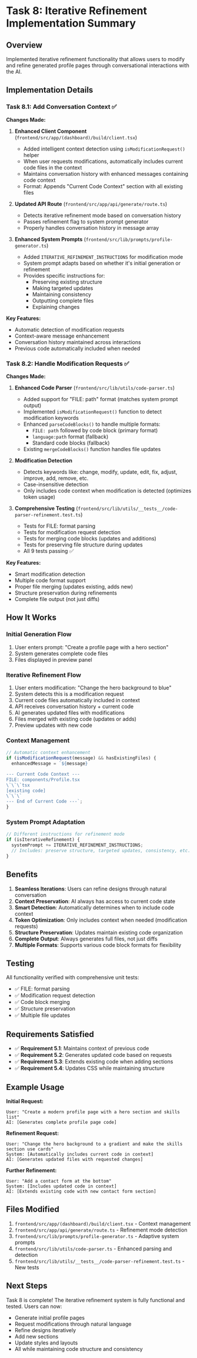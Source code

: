 # Task 8: Iterative Refinement Implementation Summary

## Overview
Implemented iterative refinement functionality that allows users to modify and refine generated profile pages through conversational interactions with the AI.

## Implementation Details

### Task 8.1: Add Conversation Context ✅

**Changes Made:**

1. **Enhanced Client Component** (`frontend/src/app/(dashboard)/build/client.tsx`)
   - Added intelligent context detection using `isModificationRequest()` helper
   - When user requests modifications, automatically includes current code files in the context
   - Maintains conversation history with enhanced messages containing code context
   - Format: Appends "Current Code Context" section with all existing files

2. **Updated API Route** (`frontend/src/app/api/generate/route.ts`)
   - Detects iterative refinement mode based on conversation history
   - Passes refinement flag to system prompt generator
   - Properly handles conversation history in message array

3. **Enhanced System Prompts** (`frontend/src/lib/prompts/profile-generator.ts`)
   - Added `ITERATIVE_REFINEMENT_INSTRUCTIONS` for modification mode
   - System prompt adapts based on whether it's initial generation or refinement
   - Provides specific instructions for:
     - Preserving existing structure
     - Making targeted updates
     - Maintaining consistency
     - Outputting complete files
     - Explaining changes

**Key Features:**
- Automatic detection of modification requests
- Context-aware message enhancement
- Conversation history maintained across interactions
- Previous code automatically included when needed

### Task 8.2: Handle Modification Requests ✅

**Changes Made:**

1. **Enhanced Code Parser** (`frontend/src/lib/utils/code-parser.ts`)
   - Added support for "FILE: path" format (matches system prompt output)
   - Implemented `isModificationRequest()` function to detect modification keywords
   - Enhanced `parseCodeBlocks()` to handle multiple formats:
     - `FILE: path` followed by code block (primary format)
     - `language:path` format (fallback)
     - Standard code blocks (fallback)
   - Existing `mergeCodeBlocks()` function handles file updates

2. **Modification Detection**
   - Detects keywords like: change, modify, update, edit, fix, adjust, improve, add, remove, etc.
   - Case-insensitive detection
   - Only includes code context when modification is detected (optimizes token usage)

3. **Comprehensive Testing** (`frontend/src/lib/utils/__tests__/code-parser-refinement.test.ts`)
   - Tests for FILE: format parsing
   - Tests for modification request detection
   - Tests for merging code blocks (updates and additions)
   - Tests for preserving file structure during updates
   - All 9 tests passing ✅

**Key Features:**
- Smart modification detection
- Multiple code format support
- Proper file merging (updates existing, adds new)
- Structure preservation during refinements
- Complete file output (not just diffs)

## How It Works

### Initial Generation Flow
1. User enters prompt: "Create a profile page with a hero section"
2. System generates complete code files
3. Files displayed in preview panel

### Iterative Refinement Flow
1. User enters modification: "Change the hero background to blue"
2. System detects this is a modification request
3. Current code files automatically included in context
4. API receives conversation history + current code
5. AI generates updated files with modifications
6. Files merged with existing code (updates or adds)
7. Preview updates with new code

### Context Management
```typescript
// Automatic context enhancement
if (isModificationRequest(message) && hasExistingFiles) {
  enhancedMessage = `${message}

--- Current Code Context ---
FILE: components/Profile.tsx
\`\`\`tsx
[existing code]
\`\`\`
--- End of Current Code ---`;
}
```

### System Prompt Adaptation
```typescript
// Different instructions for refinement mode
if (isIterativeRefinement) {
  systemPrompt += ITERATIVE_REFINEMENT_INSTRUCTIONS;
  // Includes: preserve structure, targeted updates, consistency, etc.
}
```

## Benefits

1. **Seamless Iterations**: Users can refine designs through natural conversation
2. **Context Preservation**: AI always has access to current code state
3. **Smart Detection**: Automatically determines when to include code context
4. **Token Optimization**: Only includes context when needed (modification requests)
5. **Structure Preservation**: Updates maintain existing code organization
6. **Complete Output**: Always generates full files, not just diffs
7. **Multiple Formats**: Supports various code block formats for flexibility

## Testing

All functionality verified with comprehensive unit tests:
- ✅ FILE: format parsing
- ✅ Modification request detection
- ✅ Code block merging
- ✅ Structure preservation
- ✅ Multiple file updates

## Requirements Satisfied

- ✅ **Requirement 5.1**: Maintains context of previous code
- ✅ **Requirement 5.2**: Generates updated code based on requests
- ✅ **Requirement 5.3**: Extends existing code when adding sections
- ✅ **Requirement 5.4**: Updates CSS while maintaining structure

## Example Usage

**Initial Request:**
```
User: "Create a modern profile page with a hero section and skills list"
AI: [Generates complete profile page code]
```

**Refinement Request:**
```
User: "Change the hero background to a gradient and make the skills section use cards"
System: [Automatically includes current code in context]
AI: [Generates updated files with requested changes]
```

**Further Refinement:**
```
User: "Add a contact form at the bottom"
System: [Includes updated code in context]
AI: [Extends existing code with new contact form section]
```

## Files Modified

1. `frontend/src/app/(dashboard)/build/client.tsx` - Context management
2. `frontend/src/app/api/generate/route.ts` - Refinement mode detection
3. `frontend/src/lib/prompts/profile-generator.ts` - Adaptive system prompts
4. `frontend/src/lib/utils/code-parser.ts` - Enhanced parsing and detection
5. `frontend/src/lib/utils/__tests__/code-parser-refinement.test.ts` - New tests

## Next Steps

Task 8 is complete! The iterative refinement system is fully functional and tested. Users can now:
- Generate initial profile pages
- Request modifications through natural language
- Refine designs iteratively
- Add new sections
- Update styles and layouts
- All while maintaining code structure and consistency
